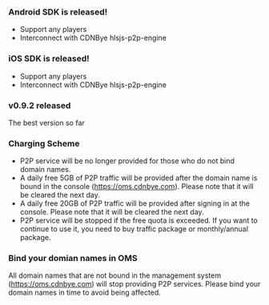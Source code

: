 
### Android SDK is released!
- Support any players
- Interconnect with CDNBye hlsjs-p2p-engine

### iOS SDK is released!
- Support any players
- Interconnect with CDNBye hlsjs-p2p-engine

### v0.9.2 released
The best version so far

### Charging Scheme
- P2P service will be no longer provided for those who do not bind domain names.
- A daily free 5GB of P2P traffic will be provided after the domain name is bound in the console (https://oms.cdnbye.com). Please note that it will be cleared the next day.
- A daily free 20GB of P2P traffic will be provided after signing in at the console. Please note that it will be cleared the next day.
- P2P service will be stopped if the free quota is exceeded. If you want to continue to use it, you need to buy traffic package or monthly/annual package.
    

### Bind your domian names in OMS
All domain names that are not bound in the management system (https://oms.cdnbye.com) will stop providing P2P services. Please bind your domain names in time to avoid being affected.

